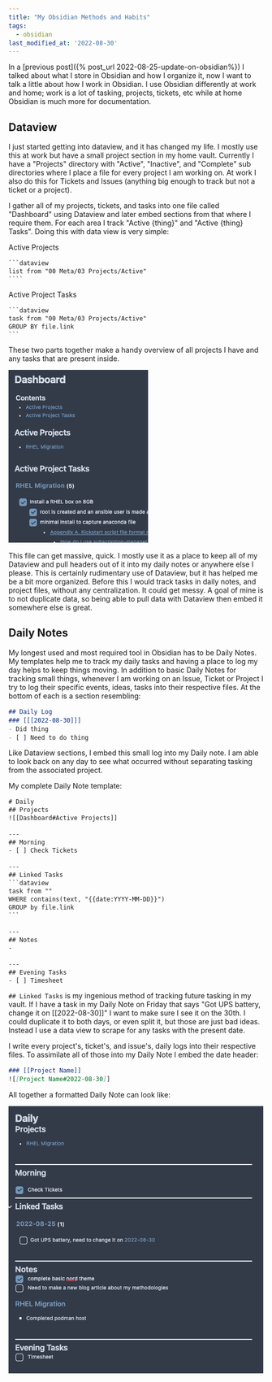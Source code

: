 ```yaml
---
title: "My Obsidian Methods and Habits"
tags:
  - obsidian
last_modified_at: '2022-08-30'
---
```

In a [previous post]({% post_url 2022-08-25-update-on-obsidian%}) I talked about what I store in Obsidian and how I organize it, now I want to talk a little about how I work in Obsidian. I use Obsidian differently at work and home; work is a lot of tasking, projects, tickets, etc while at home Obsidian is much more for documentation. 

## Dataview
I just started getting into dataview, and it has changed my life. I mostly use this at work but have a small project section in my home vault. Currently I have a "Projects" directory with "Active", "Inactive", and "Complete" sub directories where I place a file for every project I am working on. At work I also do this for Tickets and Issues (anything big enough to track but not a ticket or a project).

I gather all of my projects, tickets, and tasks into one file called "Dashboard" using Dataview and later embed sections from that where I require them. For each area I track "Active {thing}" and "Active {thing} Tasks". Doing this with data view is very simple:

Active Projects
    
    ```dataview
    list from "00 Meta/03 Projects/Active"
    ````
    
Active Project Tasks

    
    ```dataview
    task from "00 Meta/03 Projects/Active"
    GROUP BY file.link
    ```
    

These two parts together make a handy overview of all projects I have and any tasks that are present inside.

![dashboard view](/assets/images/2022-08-30-obsidian-method/dashboard-view.png)

This file can get massive, quick. I mostly use it as a place to keep all of my Dataview and pull headers out of it into my daily notes or anywhere else I please. This is certainly rudimentary use of Dataview, but it has helped me be a bit more organized. Before this I would track tasks in daily notes, and project files, without any centralization. It could get messy. A goal of mine is to not duplicate data, so being able to pull data with Dataview then embed it somewhere else is great.

## Daily Notes
My longest used and most required tool in Obsidian has to be Daily Notes. My templates help me to track my daily tasks and having a place to log my day helps to keep things moving. In addition to basic Daily Notes for tracking small things, whenever I am working on an Issue, Ticket or Project I try to log their specific events, ideas, tasks into their respective files. At the bottom of each is a section resembling:

```markdown
## Daily Log
### [[[2022-08-30]]]
- Did thing
- [ ] Need to do thing
```

Like Dataview sections, I embed this small log into my Daily note. I am able to look back on any day to see what occurred without separating tasking from the associated project.

My complete Daily Note template:

    # Daily
    ## Projects
    ![[Dashboard#Active Projects]]
    
    ---
    ## Morning
    - [ ] Check Tickets
    
    ---
    ## Linked Tasks
    ```dataview
    task from ""
    WHERE contains(text, "{{date:YYYY-MM-DD}}")
    GROUP by file.link
    ```
    
    ---
    ## Notes
    - 
    
    ---
    ## Evening Tasks
    - [ ] Timesheet

`## Linked Tasks` is my ingenious method of tracking future tasking in my vault. If I have a task in my Daily Note on Friday that says "Got UPS battery, change it on [[2022-08-30]]" I want to make sure I see it on the 30th. I could duplicate it to both days, or even split it, but those are just bad ideas. Instead I use a data view to scrape for any tasks with the present date. 

I write every project's, ticket's, and issue's, daily logs into their respective files. To assimilate all of those into my Daily Note I embed the date header:

```markdown
### [[Project Name]]
![[Project Name#2022-08-30]]
```

All together a formatted Daily Note can look like:

![dailt-note-example](/assets/images/2022-08-30-obsidian-method/daily-note-example.png)